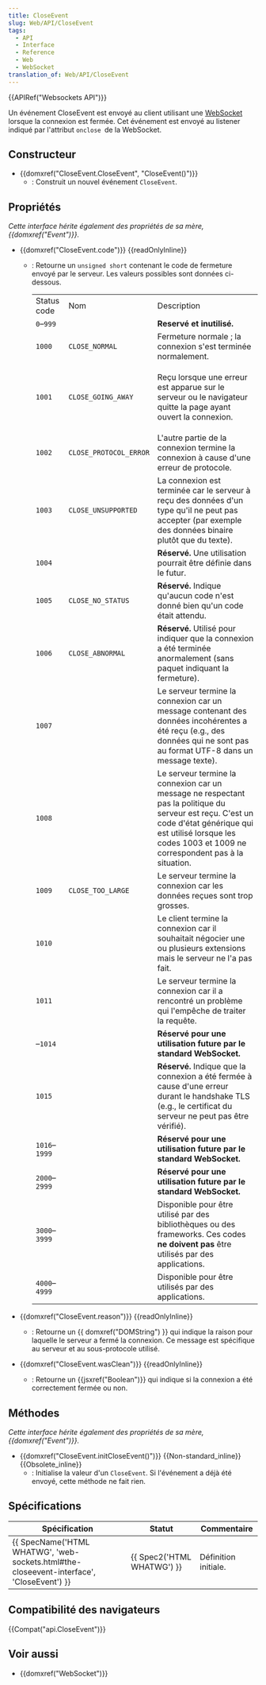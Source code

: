 ```yaml
---
title: CloseEvent
slug: Web/API/CloseEvent
tags:
  - API
  - Interface
  - Reference
  - Web
  - WebSocket
translation_of: Web/API/CloseEvent
---
```

{{APIRef("Websockets API")}}

Un événement CloseEvent est envoyé au client utilisant une [WebSocket ](/en-US/docs/Glossary/WebSockets)lorsque la connexion est fermée. Cet événement est envoyé au listener indiqué par l'attribut `onclose `de la WebSocket.

## Constructeur

- {{domxref("CloseEvent.CloseEvent", "CloseEvent()")}}
  - : Construit un nouvel événement `CloseEvent`.

## Propriétés

_Cette interface hérite également des propriétés de sa mère, {{domxref("Event")}}._

- {{domxref("CloseEvent.code")}} {{readOnlyInline}}

  - : Retourne un `unsigned short` contenant le code de fermeture envoyé par le serveur. Les valeurs possibles sont données ci-dessous.

    <table class="standard-table">
      <tbody>
        <tr>
          <td class="header">Status code</td>
          <td class="header">Nom</td>
          <td class="header">Description</td>
        </tr>
        <tr>
          <td><code>0</code>–<code>999</code></td>
          <td></td>
          <td><strong>Reservé et inutilisé.</strong></td>
        </tr>
        <tr>
          <td><code>1000</code></td>
          <td><code>CLOSE_NORMAL</code></td>
          <td>Fermeture normale ; la connexion s'est terminée normalement.</td>
        </tr>
        <tr>
          <td><code>1001</code></td>
          <td><code>CLOSE_GOING_AWAY</code></td>
          <td>
            <p>
              Reçu lorsque une erreur est apparue sur le serveur ou le navigateur
              quitte la page ayant ouvert la connexion.
            </p>
          </td>
        </tr>
        <tr>
          <td><code>1002</code></td>
          <td><code>CLOSE_PROTOCOL_ERROR</code></td>
          <td>
            L'autre partie de la connexion termine la connexion à cause d'une erreur
            de protocole.
          </td>
        </tr>
        <tr>
          <td><code>1003</code></td>
          <td><code>CLOSE_UNSUPPORTED</code></td>
          <td>
            La connexion est terminée car le serveur à reçu des données d'un type
            qu'il ne peut pas accepter (par exemple des données binaire plutôt que
            du texte).
          </td>
        </tr>
        <tr>
          <td><code>1004</code></td>
          <td></td>
          <td>
            <strong>Réservé.</strong> Une utilisation pourrait être définie dans le
            futur.
          </td>
        </tr>
        <tr>
          <td><code>1005</code></td>
          <td><code>CLOSE_NO_STATUS</code></td>
          <td>
            <strong>Réservé.</strong> Indique qu'aucun code n'est donné bien qu'un
            code était attendu.
          </td>
        </tr>
        <tr>
          <td><code>1006</code></td>
          <td><code>CLOSE_ABNORMAL</code></td>
          <td>
            <strong>Réservé.</strong> Utilisé pour indiquer que la connexion a été
            terminée anormalement (sans paquet indiquant la fermeture).
          </td>
        </tr>
        <tr>
          <td><code>1007</code></td>
          <td></td>
          <td>
            Le serveur termine la connexion car un message contenant des données
            incohérentes a été reçu (e.g., des données qui ne sont pas au format
            UTF-8 dans un message texte).
          </td>
        </tr>
        <tr>
          <td><code>1008</code></td>
          <td></td>
          <td>
            Le serveur termine la connexion car un message ne respectant pas la
            politique du serveur est reçu. C'est un code d'état générique qui est
            utilisé lorsque les codes 1003 et 1009 ne correspondent pas à la
            situation.
          </td>
        </tr>
        <tr>
          <td><code>1009</code></td>
          <td><code>CLOSE_TOO_LARGE</code></td>
          <td>
            Le serveur termine la connexion car les données reçues sont trop
            grosses.
          </td>
        </tr>
        <tr>
          <td><code>1010</code></td>
          <td></td>
          <td>
            Le client termine la connexion car il souhaitait négocier une ou
            plusieurs extensions mais le serveur ne l'a pas fait.
          </td>
        </tr>
        <tr>
          <td><code>1011</code></td>
          <td></td>
          <td>
            Le serveur termine la connexion car il a rencontré un problème qui
            l'empêche de traiter la requête.
          </td>
        </tr>
        <tr>
          <td>–<code>1014</code></td>
          <td></td>
          <td>
            <strong
              >Réservé pour une utilisation future par le standard
              WebSocket.</strong
            >
          </td>
        </tr>
        <tr>
          <td><code>1015</code></td>
          <td></td>
          <td>
            <strong>Réservé.</strong> Indique que la connexion a été fermée à cause
            d'une erreur durant le handshake TLS (e.g., le certificat du serveur ne
            peut pas être vérifié).
          </td>
        </tr>
        <tr>
          <td><code>1016</code>–<code>1999</code></td>
          <td></td>
          <td>
            <strong
              >Réservé pour une utilisation future par le standard
              WebSocket.</strong
            >
          </td>
        </tr>
        <tr>
          <td><code>2000</code>–<code>2999</code></td>
          <td></td>
          <td>
            <strong
              >Réservé pour une utilisation future par le standard
              WebSocket.</strong
            >
          </td>
        </tr>
        <tr>
          <td><code>3000</code>–<code>3999</code></td>
          <td></td>
          <td>
            Disponible pour être utilisé par des bibliothèques ou des frameworks.
            Ces codes <strong>ne doivent pas</strong> être utilisés par des
            applications.
          </td>
        </tr>
        <tr>
          <td><code>4000</code>–<code>4999</code></td>
          <td></td>
          <td>Disponible pour être utilisés par des applications.</td>
        </tr>
      </tbody>
    </table>

- {{domxref("CloseEvent.reason")}} {{readOnlyInline}}
  - : Retourne un {{ domxref("DOMString") }} qui indique la raison pour laquelle le serveur a fermé la connexion. Ce message est spécifique au serveur et au sous-protocole utilisé.
- {{domxref("CloseEvent.wasClean")}} {{readOnlyInline}}
  - : Retourne un {{jsxref("Boolean")}} qui indique si la connexion a été correctement fermée ou non.

## Méthodes

_Cette interface hérite également des propriétés de sa mère, {{domxref("Event")}}._

- {{domxref("CloseEvent.initCloseEvent()")}} {{Non-standard_inline}} {{Obsolete_inline}}
  - : Initialise la valeur d'un `CloseEvent`. Si l'événement a déjà été envoyé, cette méthode ne fait rien.

## Spécifications

| Spécification                                                                                                        | Statut                               | Commentaire          |
| -------------------------------------------------------------------------------------------------------------------- | ------------------------------------ | -------------------- |
| {{ SpecName('HTML WHATWG', 'web-sockets.html#the-closeevent-interface', 'CloseEvent') }} | {{ Spec2('HTML WHATWG') }} | Définition initiale. |

## Compatibilité des navigateurs

{{Compat("api.CloseEvent")}}

## Voir aussi

- {{domxref("WebSocket")}}
